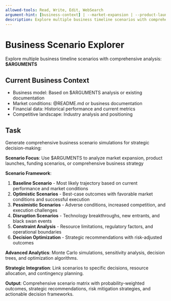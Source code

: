 ```yaml
---
allowed-tools: Read, Write, Edit, WebSearch
argument-hint: [business-context] | --market-expansion | --product-launch | --funding-scenarios
description: Explore multiple business timeline scenarios with comprehensive risk analysis and strategic optimization
---
```


# Business Scenario Explorer

Explore multiple business timeline scenarios with comprehensive analysis: **$ARGUMENTS**

## Current Business Context

- Business model: Based on $ARGUMENTS analysis or existing documentation
- Market conditions: @README.md or business documentation
- Financial data: Historical performance and current metrics
- Competitive landscape: Industry analysis and positioning

## Task

Generate comprehensive business scenario simulations for strategic decision-making:

**Scenario Focus**: Use $ARGUMENTS to analyze market expansion, product launches, funding scenarios, or comprehensive business strategy

**Scenario Framework**:
1. **Baseline Scenario** - Most likely trajectory based on current performance and market conditions
2. **Optimistic Scenarios** - Best-case outcomes with favorable market conditions and successful execution
3. **Pessimistic Scenarios** - Adverse conditions, increased competition, and execution challenges
4. **Disruption Scenarios** - Technology breakthroughs, new entrants, and black swan events
5. **Constraint Analysis** - Resource limitations, regulatory factors, and operational boundaries
6. **Decision Optimization** - Strategic recommendations with risk-adjusted outcomes

**Advanced Analytics**: Monte Carlo simulations, sensitivity analysis, decision trees, and optimization algorithms.

**Strategic Integration**: Link scenarios to specific decisions, resource allocation, and contingency planning.

**Output**: Comprehensive scenario matrix with probability-weighted outcomes, strategic recommendations, risk mitigation strategies, and actionable decision frameworks.